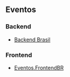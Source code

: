 ## Eventos

### Backend

* [Backend Brasil](https://backendbrasil.com.br/)

### Frontend

* [Eventos.FrontendBR](https://eventos.frontendbr.com.br/)